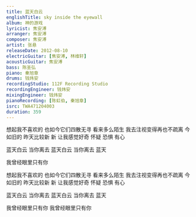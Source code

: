```yaml
---
title: 蓝天白云
englishTitle: sky inside the eyewall
album: 神的游戏
lyricist: 焦安溥
arranger: 焦安溥
composer: 焦安溥
artist: 张悬
releaseDate: 2012-08-10
electricGuitar: [焦安溥, 林维轩]
acousticGuitar: 焦安溥
bass: 陈圣弘
piano: 秦旭章
drums: 钱炜安
recordingStudio: 112F Recording Studio
recordingEngineer: 钱炜安
mixingEngineer: 钱炜安
pianoRecording: [陈虹伯, 秦旭章]
isrc: TWA471204003
duration: 359
---
```

想起我不喜欢的
也如今它们四散无寻
看来多么陌生
我去注视变得再也不疏离
今如旧的 昨天比较新
新 让我感觉好奇 怀疑 恐惧 有心

蓝天白云
当你离去
蓝天白云
当你离去
蓝天

我曾经眼里只有你

想起我不喜欢的
也如今它们四散无寻
看来多么陌生
我去注视变得再也不疏离
今如旧的 昨天比较新
新 让我感觉好奇 怀疑 恐惧 有心

蓝天白云
当你离去
蓝天白云
当你离去
蓝天

我曾经眼里只有你
我曾经眼里只有你